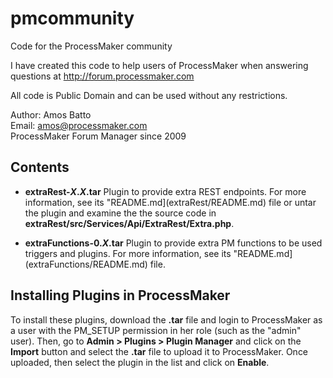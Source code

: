 # pmcommunity
Code for the ProcessMaker community

I have created this code to help users of ProcessMaker when answering questions
at http://forum.processmaker.com

All code is Public Domain and can be used without any restrictions.

Author: Amos Batto  
Email: amos@processmaker.com  
ProcessMaker Forum Manager since 2009

## Contents

* **extraRest-*X*.*X*.tar**  Plugin to provide extra REST endpoints. 
   For more information, see its  "README.md](extraRest/README.md) file or 
   untar the plugin and examine the the source code in **extraRest/src/Services/Api/ExtraRest/Extra.php**.

* **extraFunctions-0.*X*.tar** Plugin to provide extra PM functions to be used triggers and plugins. 
   For more information, see its  "README.md](extraFunctions/README.md) file.

## Installing Plugins in ProcessMaker
To install these plugins, download the **.tar** file and login to ProcessMaker as
a user with the PM_SETUP permission in her role (such as the "admin" user). 
Then, go to **Admin > Plugins > Plugin Manager** and click on the **Import** button 
and select the **.tar** file to upload it to ProcessMaker. Once uploaded, then select 
the plugin in the list and click on **Enable**.

